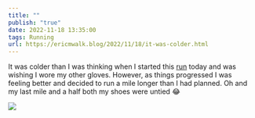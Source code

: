 ```yaml
---
title: ""
publish: "true"
date: 2022-11-18 13:35:00
tags: Running
url: https://ericmwalk.blog/2022/11/18/it-was-colder.html
---
```


It was colder than I was thinking when I started this [run](http://www.strava.com/activities/8135844763) today and was wishing I wore my other gloves. However, as things progressed I was feeling better and decided to run a mile longer than I had planned. Oh and my last mile and a half both my shoes were untied 😂

![](https://ericmwalk.blog/uploads/2022/7201c78d13.jpg)
